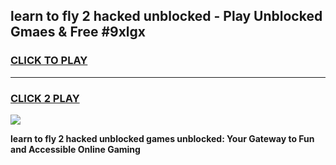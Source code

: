 
## learn to fly 2 hacked unblocked - Play Unblocked Gmaes & Free #9xlgx
<h3>
<a href="https://news.freeplayer.one?title=learn_to_fly_2_hacked_unblocked&ref=26F">CLICK TO PLAY</a></h3>
<hr>

<h3>
<a href="https://news.freeplayer.one?title=learn_to_fly_2_hacked_unblocked&ref=26F">CLICK 2 PLAY</a>
  
</h3>

<a href="https://news.freeplayer.one?title=learn_to_fly_2_hacked_unblocked&ref=26F/"><img src="https://clearcache.store/games.png"></a>


**learn to fly 2 hacked unblocked games unblocked: Your Gateway to Fun and Accessible Online Gaming**
